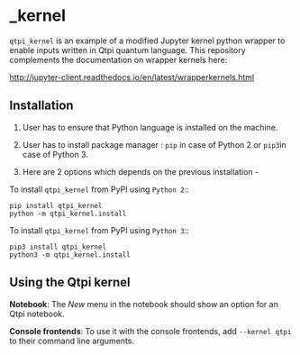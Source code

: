 _kernel
===========

``qtpi_kernel`` is an example of a modified Jupyter kernel python wrapper to 
enable inputs written in Qtpi quantum language. This repository complements the 
documentation on wrapper kernels here:  

http://jupyter-client.readthedocs.io/en/latest/wrapperkernels.html

Installation
------------
1. User has to ensure that Python language is installed on the machine. 
2. User has to install package manager :
``pip`` in case of Python 2 or ``pip3``in case of Python 3.

3. Here are 2 options which depends on the previous installation -

To install ``qtpi_kernel`` from PyPI using ``Python 2``::

    pip install qtpi_kernel
    python -m qtpi_kernel.install
    

To install ``qtpi_kernel`` from PyPI using ``Python 3``::

    pip3 install qtpi_kernel
    python3 -m qtpi_kernel.install

Using the Qtpi kernel
---------------------
**Notebook**: The *New* menu in the notebook should show an option for an Qtpi notebook.

**Console frontends**: To use it with the console frontends, add ``--kernel qtpi`` to
their command line arguments.
